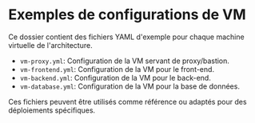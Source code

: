 # Exemples de configurations de VM

Ce dossier contient des fichiers YAML d'exemple pour chaque machine virtuelle de l'architecture.

- `vm-proxy.yml`: Configuration de la VM servant de proxy/bastion.
- `vm-frontend.yml`: Configuration de la VM pour le front-end.
- `vm-backend.yml`: Configuration de la VM pour le back-end.
- `vm-database.yml`: Configuration de la VM pour la base de données.

Ces fichiers peuvent être utilisés comme référence ou adaptés pour des déploiements spécifiques. 